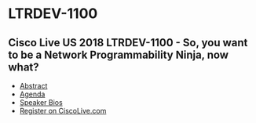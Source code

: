 # LTRDEV-1100

## Cisco Live US 2018 LTRDEV-1100 - So, you want to be a Network Programmability Ninja, now what?

* [Abstract](ABSTRACT.md)
* [Agenda](AGENDA.md)
* [Speaker Bios](BIO.md)
* [Register on CiscoLive.com](https://www.ciscolive.com/us/learn/sessions/session-catalog/?search=LTRDEV-1100&showEnrolled=false)

